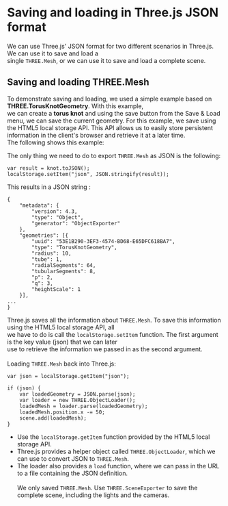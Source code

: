 # Saving and loading in Three.js JSON format
We can use Three.js' JSON format for two different scenarios in Three.js. We can use it to save and load a <br>
single `THREE.Mesh`, or we can use it to save and load a complete scene.

## Saving and loading THREE.Mesh
To demonstrate saving and loading, we used a simple example based on **THREE.TorusKnotGeometry**. With this example, <br>
we can create a **torus knot** and using the save button from the Save & Load menu, we can save the current geometry. For this example, we save using the HTML5 local storage API. This API allows us to easily store persistent information in the client's browser and retrieve it at a later time. <br>
The following shows this example: <br>

The only thing we need to do to export `THREE.Mesh` as JSON is the following: 
```
var result = knot.toJSON();
localStorage.setItem("json", JSON.stringify(result));
```
This results in a JSON string :
```
{
    "metadata": {   
        "version": 4.3,
        "type": "Object",
        "generator": "ObjectExporter"
    },  
    "geometries": [{
        "uuid": "53E1B290-3EF3-4574-BD68-E65DFC618BA7",
        "type": "TorusKnotGeometry",
        "radius": 10,
        "tube": 1,
        "radialSegments": 64,
        "tubularSegments": 8,
        "p": 2,
        "q": 3,
        "heightScale": 1
    }],
...
}
```
Three.js saves all the information about `THREE.Mesh`. To save this information using the HTML5 local storage API, all <br>
we have to do is call the `localStorage.setItem` function. The first argument is the key value (json) that we can later <br>
use to retrieve the information we passed in as the second argument. <br><br>
Loading `THREE.Mesh` back into Three.js:
```
var json = localStorage.getItem("json");

if (json) {
    var loadedGeometry = JSON.parse(json);
    var loader = new THREE.ObjectLoader();
    loadedMesh = loader.parse(loadedGeometry);
    loadedMesh.position.x -= 50;
    scene.add(loadedMesh);
}
```
- Use the `localStorage.getItem` function provided by the HTML5 local storage API.
- Three.js provides a helper object called `THREE.ObjectLoader`, which we can use to convert JSON to `THREE.Mesh`.
- The loader also provides a `load` function, where we can pass in the URL to a file containing the JSON definition. <br><br>
We only saved `THREE.Mesh`. Use `THREE.SceneExporter` to save the complete scene, including the lights and the cameras. 